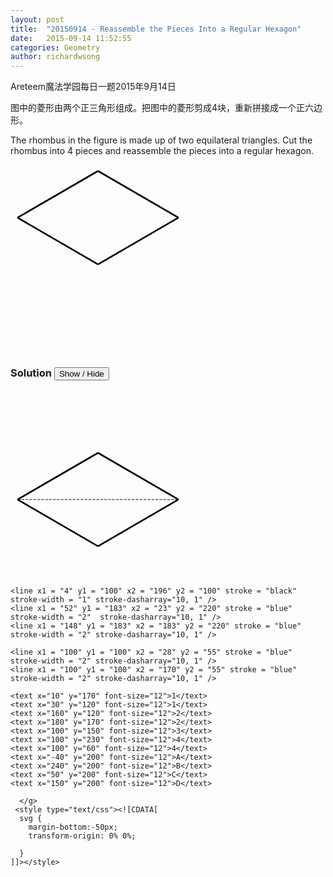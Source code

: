 ```yaml
---
layout: post
title:  "20150914 - Reassemble the Pieces Into a Regular Hexagon"
date:   2015-09-14 11:52:55
categories: Geometry
author: richardwsong
---
```


Areteem魔法学园每日一题2015年9月14日
<br>
<problem>
<p>	
图中的菱形由两个正三角形组成。把图中的菱形剪成4块，重新拼接成一个正六边形。
</P>
<p>
The rhombus in the figure is made up of two equilateral triangles. Cut the rhombus into 4 pieces and reassemble the pieces into a regular hexagon.
</p>
<svg width="350px" height="300px" >
  <g transform="translate(50, 10) scale(0.9 0.9)">
   <line x1 = "100" y1 = "0" x2 = "243" y2 = "83" stroke = "black" stroke-width = "3"/>
   <line x1 = "100" y1 = "0" x2 = "-43" y2 = "83" stroke = "black" stroke-width = "3"/>
   <line x1 = "-43" y1 = "83" x2 = "100" y2 = "166" stroke = "black" stroke-width = "3"/>
   <line x1 = "243" y1 = "83" x2 = "100" y2 = "166" stroke = "black" stroke-width = "3"/>
</g>
    
 </svg>
</problem>



### Solution <button>Show / Hide</button>


<solution>
<svg width="350px" height="300px" >
  <g transform="translate(50, 10) scale(0.9 0.9)">
   <line x1 = "100" y1 = "100" x2 = "243" y2 = "183" stroke = "black" stroke-width = "3"/>
   <line x1 = "100" y1 = "100" x2 = "-43" y2 = "183" stroke = "black" stroke-width = "3"/>
   <line x1 = "-43" y1 = "183" x2 = "100" y2 = "266" stroke = "black" stroke-width = "3"/>
   <line x1 = "243" y1 = "183" x2 = "100" y2 = "266" stroke = "black" stroke-width = "3"/>
  
   <line x1 = "-43" y1 = "183" x2 = "243" y2 = "183" stroke = "black" stroke-width = "1" stroke-dasharray="5, 2" />  
  
  <polygon style="fill:none;stroke:blue;stroke-width:2px"
             points="148,183.138438763306 52,183.138438763306 4,100 52,16.8615612366939 148,16.8615612366939 196,99.9999999999999 148,183.138438763306" stroke-dasharray="10, 1"  />
  
	<line x1 = "4" y1 = "100" x2 = "196" y2 = "100" stroke = "black" stroke-width = "1" stroke-dasharray="10, 1" />
	<line x1 = "52" y1 = "183" x2 = "23" y2 = "220" stroke = "blue" stroke-width = "2"  stroke-dasharray="10, 1" />
	<line x1 = "148" y1 = "183" x2 = "183" y2 = "220" stroke = "blue" stroke-width = "2" stroke-dasharray="10, 1" />

	<line x1 = "100" y1 = "100" x2 = "28" y2 = "55" stroke = "blue" stroke-width = "2" stroke-dasharray="10, 1" />
	<line x1 = "100" y1 = "100" x2 = "170" y2 = "55" stroke = "blue" stroke-width = "2" stroke-dasharray="10, 1" />

	<text x="10" y="170" font-size="12">1</text>
	<text x="30" y="120" font-size="12">1</text>
	<text x="160" y="120" font-size="12">2</text>
	<text x="180" y="170" font-size="12">2</text> 
	<text x="100" y="150" font-size="12">3</text>
	<text x="100" y="230" font-size="12">4</text>
	<text x="100" y="60" font-size="12">4</text>
	<text x="-40" y="200" font-size="12">A</text>
	<text x="240" y="200" font-size="12">B</text>
	<text x="50" y="200" font-size="12">C</text> 
	<text x="150" y="200" font-size="12">D</text>  
    
      </g>
     <style type="text/css"><![CDATA[
      svg {
        margin-bottom:-50px;
        transform-origin: 0% 0%;

      }
    ]]></style>
</svg>

</solution>
